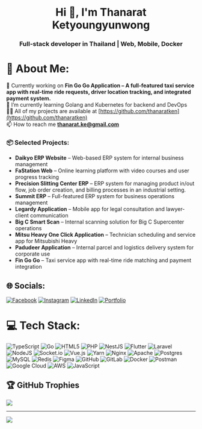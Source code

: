 <h1 align="center">Hi 👋, I'm Thanarat Ketyoungyunwong</h1>
<h3 align="center">Full-stack developer in Thailand | Web, Mobile, Docker</h3>

# 💫 About Me:
🚧 Currently working on **Fin Go Go Application – A full-featured taxi service app with real-time ride requests, driver location tracking, and integrated payment system.**<br>🌱 I’m currently learning Golang and Kubernetes for backend and DevOps<br>👨‍💻 All of my projects are available at [https://github.com/thanaratken](https://github.com/thanaratken)<br>📫 How to reach me **thanarat.ke@gmail.com**

### 📦 Selected Projects:

- **Daikyo ERP Website** – Web-based ERP system for internal business management  
- **FaStation Web** – Online learning platform with video courses and user progress tracking  
- **Precision Slitting Center ERP** – ERP system for managing product in/out flow, job order creation, and billing processes in an industrial setting.  
- **Summit ERP** – Full-featured ERP system for business operations management  
- **Legardy Application** – Mobile app for legal consultation and lawyer-client communication  
- **Big C Smart Scan** – Internal scanning solution for Big C Supercenter operations  
- **Mitsu Heavy One Click Application** – Technician scheduling and service app for Mitsubishi Heavy  
- **Padudeer Application** – Internal parcel and logistics delivery system for corporate use  
- **Fin Go Go** – Taxi service app with real-time ride matching and payment integration


## 🌐 Socials:
[![Facebook](https://img.shields.io/badge/Facebook-%231877F2.svg?logo=Facebook&logoColor=white)](https://facebook.com/thanarat.ketyoungyunwong) [![Instagram](https://img.shields.io/badge/Instagram-%23E4405F.svg?logo=Instagram&logoColor=white)](https://instagram.com/tnr.ken) [![LinkedIn](https://img.shields.io/badge/LinkedIn-%230077B5.svg?logo=linkedin&logoColor=white)](https://linkedin.com/in/thanarat-ketyoungyunwong) [![Portfolio](https://img.shields.io/badge/My_Portfolio-thanaratken-blue?style=for-the-badge&logo=github)](https://thanaratken.github.io/resume/)

# 💻 Tech Stack:
![TypeScript](https://img.shields.io/badge/typescript-%23007ACC.svg?style=plastic&logo=typescript&logoColor=white) ![Go](https://img.shields.io/badge/go-%2300ADD8.svg?style=plastic&logo=go&logoColor=white) ![HTML5](https://img.shields.io/badge/html5-%23E34F26.svg?style=plastic&logo=html5&logoColor=white) ![PHP](https://img.shields.io/badge/php-%23777BB4.svg?style=plastic&logo=php&logoColor=white) ![NestJS](https://img.shields.io/badge/nestjs-%23E0234E.svg?style=plastic&logo=nestjs&logoColor=white) ![Flutter](https://img.shields.io/badge/Flutter-%2302569B.svg?style=plastic&logo=Flutter&logoColor=white) ![Laravel](https://img.shields.io/badge/laravel-%23FF2D20.svg?style=plastic&logo=laravel&logoColor=white) ![NodeJS](https://img.shields.io/badge/node.js-6DA55F?style=plastic&logo=node.js&logoColor=white) ![Socket.io](https://img.shields.io/badge/Socket.io-black?style=plastic&logo=socket.io&badgeColor=010101) ![Vue.js](https://img.shields.io/badge/vue.js-%2335495e.svg?style=plastic&logo=vuedotjs&logoColor=%234FC08D) ![Yarn](https://img.shields.io/badge/yarn-%232C8EBB.svg?style=plastic&logo=yarn&logoColor=white) ![Nginx](https://img.shields.io/badge/nginx-%23009639.svg?style=plastic&logo=nginx&logoColor=white) ![Apache](https://img.shields.io/badge/apache-%23D42029.svg?style=plastic&logo=apache&logoColor=white) ![Postgres](https://img.shields.io/badge/postgres-%23316192.svg?style=plastic&logo=postgresql&logoColor=white) ![MySQL](https://img.shields.io/badge/mysql-4479A1.svg?style=plastic&logo=mysql&logoColor=white) ![Redis](https://img.shields.io/badge/redis-%23DD0031.svg?style=plastic&logo=redis&logoColor=white) ![Figma](https://img.shields.io/badge/figma-%23F24E1E.svg?style=plastic&logo=figma&logoColor=white) ![GitHub](https://img.shields.io/badge/github-%23121011.svg?style=plastic&logo=github&logoColor=white) ![GitLab](https://img.shields.io/badge/gitlab-%23181717.svg?style=plastic&logo=gitlab&logoColor=white) ![Docker](https://img.shields.io/badge/docker-%230db7ed.svg?style=plastic&logo=docker&logoColor=white) ![Postman](https://img.shields.io/badge/Postman-FF6C37?style=plastic&logo=postman&logoColor=white) ![Google Cloud](https://img.shields.io/badge/GoogleCloud-%234285F4.svg?style=plastic&logo=google-cloud&logoColor=white) ![AWS](https://img.shields.io/badge/AWS-%23FF9900.svg?style=plastic&logo=amazon-aws&logoColor=white) ![JavaScript](https://img.shields.io/badge/javascript-%23323330.svg?style=plastic&logo=javascript&logoColor=%23F7DF1E)

## 🏆 GitHub Trophies
![](https://github-profile-trophy.vercel.app/?username=thanaratken&theme=onedark&no-frame=false&no-bg=true&margin-w=4)

---
[![](https://visitcount.itsvg.in/api?id=thanaratken&icon=0&color=13)](https://visitcount.itsvg.in)

<!-- Proudly created with GPRM ( https://gprm.itsvg.in ) -->

